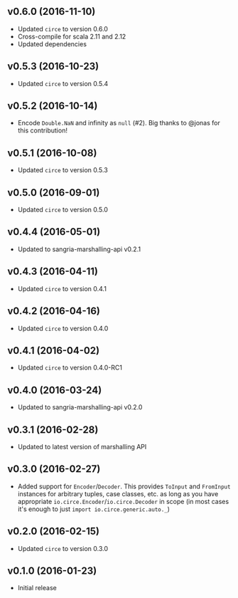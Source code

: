 ## v0.6.0 (2016-11-10)

* Updated `circe` to version 0.6.0
* Cross-compile for scala 2.11 and 2.12
* Updated dependencies

## v0.5.3 (2016-10-23)

* Updated `circe` to version 0.5.4

## v0.5.2 (2016-10-14)

* Encode `Double.NaN` and infinity as `null` (#2). Big thanks to @jonas for this contribution!

## v0.5.1 (2016-10-08)

* Updated `circe` to version 0.5.3

## v0.5.0 (2016-09-01)

* Updated `circe` to version 0.5.0

## v0.4.4 (2016-05-01)

* Updated to sangria-marshalling-api v0.2.1

## v0.4.3 (2016-04-11)

* Updated `circe` to version 0.4.1

## v0.4.2 (2016-04-16)

* Updated `circe` to version 0.4.0

## v0.4.1 (2016-04-02)

* Updated `circe` to version 0.4.0-RC1

## v0.4.0 (2016-03-24)

* Updated to sangria-marshalling-api v0.2.0

## v0.3.1 (2016-02-28)

* Updated to latest version of marshalling API
  
## v0.3.0 (2016-02-27)

* Added support for `Encoder`/`Decoder`. This provides `ToInput` and `FromInput` instances for arbitrary tuples, case classes, etc. as long
  as you have appropriate `io.circe.Encoder`/`io.circe.Decoder` in scope (in most cases it's enough to just `import io.circe.generic.auto._`)

## v0.2.0 (2016-02-15)

* Updated `circe` to version 0.3.0

## v0.1.0 (2016-01-23)

* Initial release